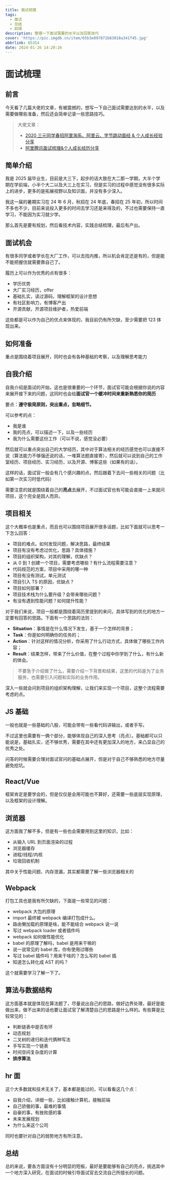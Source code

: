 ```yaml
---
title: 面试梳理
tags:
  - 面试 
  - 总结 
  - 前端
description: 整理一下面试需要的水平以及回答技巧
cover: 'https://pic.imgdb.cn/item/65b3e897871b83018a341f45.jpg'
abbrlink: 65354
date: 2024-01-26 14:20:26
---
```


# 面试梳理

## 前言

今天看了几篇大佬的文章，有被震撼的，想写一下自己面试需要达到的水平，以及需要做哪些准备，然后还会简单记录一些思路技巧。

> 大佬文章：
>
> - [2020 三元同学春招阿里淘系、阿里云、字节跳动面经 & 个人成长经验分享](https://juejin.cn/post/6844904106537009159)
> - [阿里腾讯面试梳理&个人成长经历分享](https://juejin.cn/post/6945625394154307592)

## 简单介绍

我是 2025 届毕业生，目前是大三下，起步的话大致在大二那一学期，大半个学期在学前端，小半个大二以及大三上在实习，但是实习的过程中感觉没有很多实际上的进步，更多的是拓展视野以及知识面，并没有多少深入。

我这一届的暑期实习在 24 年 6 月，秋招在 24 年底，春招在 25 年初，所以时间不多也不少，目前来说投入更多的时间去学习还是来得及的，不过也需要保持一直学习，不能因为实习就少学。

那么首先是要有规划，然后看技术内容，实践总结梳理，最后有产出。

## 面试机会

有很多同学或者学长在大厂工作，可以去找内推，所以机会肯定还是有的，但是能不能把握住就需要靠自己了。

履历上可以作为优秀的点有很多：

- 学历优势
- 大厂实习经历，offer
- 基础扎实，读过源码，理解框架的设计思想
- 有社区影响力，有博客产出
- 开源贡献，开源项目维护者，热爱前端

这些都是可以作为自己的优点来体现的，我目前仍有所欠缺，至少需要把 123 体现出来。

## 如何准备

重点是围绕着项目展开，同时也会有各种基础的考察，以及理解思考能力

## 自我介绍

自我介绍是面试的开始，这也是很重要的一个环节，面试官可能会根据你说的内容来展开接下来的问题，这同时也会给**面试官一个缓冲时间来重新熟悉你的简历**

要点：**遵守极简原则，突出重点，忽略细节。**

可以参考的点：

- 我是谁
- 我的亮点，可以描述一下，以及一些经历
- 我为什么需要这份工作（可以不说，感觉没必要）

然后就可以重点突出自己的大学经历，其中对于算法相关的经历感觉也可以直接不说（算法能力不够强还说的话，一堆算法题直接寄），然后就可以说到自己的工作室经历、项目经历、实习经历，以及开源、博客这些（如果有的话）。

这样的话，面试官一般会有几个感兴趣的点，然后跟着下去问一些相关的问题（比如第一次实习时低代码）

需要注意的就是围绕着自己的**亮点**去展开，不过面试官也有可能会直接一上来就问项目，这个完全是因人而异。

## 项目相关

这个大概率也是重点，而且也可以围绕项目展开很多话题，比如下面就可以思考一下怎么回答：

- 项目的难点。如何发现问题，解决思路，最终结果
- 项目有没有考虑过优化，思路？具体措施？
- 项目的组织架构，对其的理解，优缺点？
- 从 0 到 1 创建一个项目，需要考虑哪些？有什么流程需要注意？
- 代码规范的方案，项目中采用的哪一种
- 项目有没有测试，单元测试
- 项目引入 TS 的原因，优缺点？
- 项目如何部署？
- 项目技术栈为什么要升级？会带来哪些问题？
- 有没有遇到性能问题？如何提升性能？

对于我们来说，项目一般都是围绕着简历里提到的来问，具体写到的优化的地方一定要有回答的思路。下面有一个思路的法则：

- **Situation**：事情是在什么情况下发生，基于一个怎样的背景；
- **Task**：你是如何明确你的任务的；
- **Action**：针对这样的情况分析，你采用了什么行动方式，具体做了哪些工作内容；
- **Result**：结果怎样，带来了什么价值，在整个过程中你学到了什么，有什么新的体会。

> 不要急于介绍做了什么，需要介绍一下背景和结果，这里的代码是为了业务服务，也需要引入问题和实际的业务作用。

深入一些就会问到项目的组织架构理解，让我们来实现一个项目，这整个流程需要考虑的点。

## JS 基础

一般也就是一些基础的八股，可能会带有一些看代码讲输出，或者手写。

不过这里也需要有一俩个部分，能够体现自己的深入思考（亮点）。基础都可以只能说是，基础扎实，还不够优秀，需要在其中还有更加深入的地方，来凸显自己的优秀之处。

问答的时候需要合理对面试官问的基础点展开，但是对于自己不够熟悉的地方尽量避免挖坑。

## React/Vue

框架肯定是要学会的，但是仅仅是会用可能也不算好，还需要一些底层实现原理，以及框架的设计理解。

## 浏览器

这方面我了解不多，但是有一些也会需要用到这里的知识，比如：

- 从输入 URL 到页面渲染的过程
- 浏览器缓存
- 进程/线程/内核
- 垃圾回收机制

其中关于性能问题、内存泄漏，其实都需要了解一些浏览器相关的

## Webpack

打包工具也是我有所欠缺的，下面是一些常见的问题：

- webpack 大包的原理
- import 最终被 webpack 编译打包成什么。
- 路由懒加载的原理是啥，能不能结合 webpack 说一说
- 写过 webpack loader 或者插件吗
- webpack 如何做性能优化
- babel 的原理了解吗，babel 是用来干嘛的
- 说一说常见的 babel 库，你有使用过哪些
- 写过 babel 插件吗？用来干啥的？怎么写的 babel 插
- 知道怎么转化成 AST 的吗？

这个就需要学习了解一下了。

## 算法与数据结构

这方面基本就是体现在算法题了，尽量说出自己的思路，做好边界处理，最好是能做出来，做不出来的话也要让面试官了解清楚自己的思路是什么样的。有些算是比较常见的：

- 判断链表中是否有环
- 动态规划
- 二叉树的递归和迭代俩种写法
- 手写实现一个链表
- 时间空间复杂度的计算
- **排序算法**

## hr 面

这个大多数就和技术无关了，基本都是能过的，可以看看这几个点：

- 自我介绍，详细一些，比如接触计算机，接触前端
- 自己骄傲的事，最难的事情
- 自豪的事，有挫败感的事
- 未来发展规划
- 为什么来这个公司

同时也要针对自己的弱势地方有所注意。

## 总结

总的来说，要各方面没有十分明显的短板，最好是要能够有自己的亮点，挑选其中一个地方深入研究，在面试的时候引导面试官去交流自己所擅长的问题。
